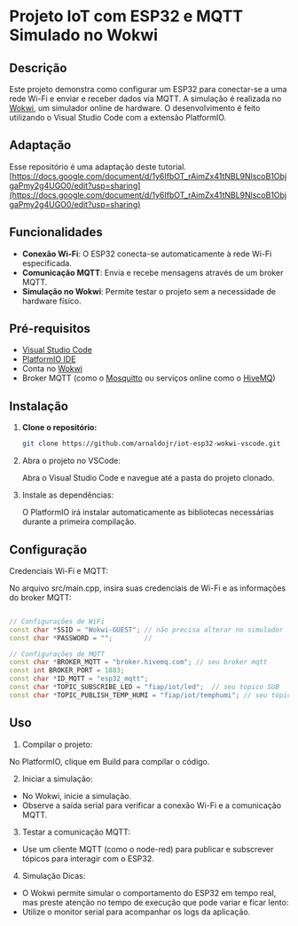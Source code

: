 # Projeto IoT com ESP32 e MQTT Simulado no Wokwi

## Descrição

Este projeto demonstra como configurar um ESP32 para conectar-se a uma rede Wi-Fi e enviar e receber dados via MQTT. A simulação é realizada no [Wokwi](https://wokwi.com/), um simulador online de hardware. O desenvolvimento é feito utilizando o Visual Studio Code com a extensão PlatformIO.

## Adaptação

Esse repositório é uma adaptação deste tutorial.[https://docs.google.com/document/d/1y6IfbOT_rAimZx41tNBL9NlscoB1ObjgaPmy2g4UGO0/edit?usp=sharing](https://docs.google.com/document/d/1y6IfbOT_rAimZx41tNBL9NlscoB1ObjgaPmy2g4UGO0/edit?usp=sharing) 


## Funcionalidades

- **Conexão Wi-Fi**: O ESP32 conecta-se automaticamente à rede Wi-Fi especificada.
- **Comunicação MQTT**: Envia e recebe mensagens através de um broker MQTT.
- **Simulação no Wokwi**: Permite testar o projeto sem a necessidade de hardware físico.

## Pré-requisitos

- [Visual Studio Code](https://code.visualstudio.com/)
- [PlatformIO IDE](https://platformio.org/install/ide?install=vscode)
- Conta no [Wokwi](https://wokwi.com/)
- Broker MQTT (como o [Mosquitto](https://mosquitto.org/) ou serviços online como o [HiveMQ](https://www.hivemq.com/))

## Instalação

1. **Clone o repositório:**

   ```bash
   git clone https://github.com/arnaldojr/iot-esp32-wokwi-vscode.git
   ```

2. Abra o projeto no VSCode:

    Abra o Visual Studio Code e navegue até a pasta do projeto clonado.

3. Instale as dependências:

    O PlatformIO irá instalar automaticamente as bibliotecas necessárias durante a primeira compilação.

## Configuração

Credenciais Wi-Fi e MQTT:

No arquivo src/main.cpp, insira suas credenciais de Wi-Fi e as informações do broker MQTT:

```cpp

// Configurações de WiFi
const char *SSID = "Wokwi-GUEST"; // não precisa alterar no simulador
const char *PASSWORD = "";        // 

// Configurações de MQTT
const char *BROKER_MQTT = "broker.hivemq.com"; // seu broker mqtt
const int BROKER_PORT = 1883;
const char *ID_MQTT = "esp32_mqtt";
const char *TOPIC_SUBSCRIBE_LED = "fiap/iot/led";  // seu topico SUB
const char *TOPIC_PUBLISH_TEMP_HUMI = "fiap/iot/temphumi"; // seu tópico PUB
```

## Uso

1. Compilar o projeto:

No PlatformIO, clique em Build para compilar o código.

2. Iniciar a simulação:

- No Wokwi, inicie a simulação.
- Observe a saída serial para verificar a conexão Wi-Fi e a comunicação MQTT.

3. Testar a comunicação MQTT:

- Use um cliente MQTT (como o node-red) para publicar e subscrever tópicos para interagir com o ESP32.

4. Simulação Dicas:

- O Wokwi permite simular o comportamento do ESP32 em tempo real, mas preste atenção no tempo de execução que pode variar e ficar lento:
- Utilize o monitor serial para acompanhar os logs da aplicação.
